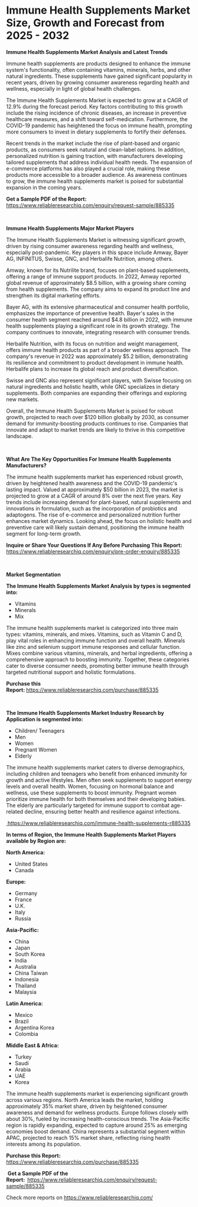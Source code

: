 <p><h1>Immune Health Supplements Market Size, Growth and Forecast from 2025 - 2032</h1></p><p><strong>Immune Health Supplements Market Analysis and Latest Trends</strong></p>
<p><p>Immune health supplements are products designed to enhance the immune system's functionality, often containing vitamins, minerals, herbs, and other natural ingredients. These supplements have gained significant popularity in recent years, driven by growing consumer awareness regarding health and wellness, especially in light of global health challenges. </p><p>The Immune Health Supplements Market is expected to grow at a CAGR of 12.9% during the forecast period. Key factors contributing to this growth include the rising incidence of chronic diseases, an increase in preventive healthcare measures, and a shift toward self-medication. Furthermore, the COVID-19 pandemic has heightened the focus on immune health, prompting more consumers to invest in dietary supplements to fortify their defenses.</p><p>Recent trends in the market include the rise of plant-based and organic products, as consumers seek natural and clean-label options. In addition, personalized nutrition is gaining traction, with manufacturers developing tailored supplements that address individual health needs. The expansion of e-commerce platforms has also played a crucial role, making these products more accessible to a broader audience. As awareness continues to grow, the immune health supplements market is poised for substantial expansion in the coming years.</p></p>
<p><strong>Get a Sample PDF of the Report:&nbsp;</strong> <a href="https://www.reliableresearchiq.com/enquiry/request-sample/885335?utm_campaign=2758&utm_medium=2&utm_source=Github&utm_content=ia&utm_term=08032025&utm_id=immune-health-supplements">https://www.reliableresearchiq.com/enquiry/request-sample/885335</a></p>
<p>&nbsp;</p>
<p><strong>Immune Health Supplements Major Market Players</strong></p>
<p><p>The Immune Health Supplements Market is witnessing significant growth, driven by rising consumer awareness regarding health and wellness, especially post-pandemic. Key players in this space include Amway, Bayer AG, INFINITUS, Swisse, GNC, and Herbalife Nutrition, among others.</p><p>Amway, known for its Nutrilite brand, focuses on plant-based supplements, offering a range of immune support products. In 2022, Amway reported global revenue of approximately $8.5 billion, with a growing share coming from health supplements. The company aims to expand its product line and strengthen its digital marketing efforts.</p><p>Bayer AG, with its extensive pharmaceutical and consumer health portfolio, emphasizes the importance of preventive health. Bayer's sales in the consumer health segment reached around $4.8 billion in 2022, with immune health supplements playing a significant role in its growth strategy. The company continues to innovate, integrating research with consumer trends.</p><p>Herbalife Nutrition, with its focus on nutrition and weight management, offers immune health products as part of a broader wellness approach. The company's revenue in 2022 was approximately $5.2 billion, demonstrating its resilience and commitment to product development in immune health. Herbalife plans to increase its global reach and product diversification.</p><p>Swisse and GNC also represent significant players, with Swisse focusing on natural ingredients and holistic health, while GNC specializes in dietary supplements. Both companies are expanding their offerings and exploring new markets.</p><p>Overall, the Immune Health Supplements Market is poised for robust growth, projected to reach over $120 billion globally by 2030, as consumer demand for immunity-boosting products continues to rise. Companies that innovate and adapt to market trends are likely to thrive in this competitive landscape.</p></p>
<p>&nbsp;</p>
<p><strong>What Are The Key Opportunities For Immune Health Supplements Manufacturers?</strong></p>
<p><p>The immune health supplements market has experienced robust growth, driven by heightened health awareness and the COVID-19 pandemic's lasting impact. Valued at approximately $50 billion in 2023, the market is projected to grow at a CAGR of around 8% over the next five years. Key trends include increasing demand for plant-based, natural supplements and innovations in formulation, such as the incorporation of probiotics and adaptogens. The rise of e-commerce and personalized nutrition further enhances market dynamics. Looking ahead, the focus on holistic health and preventive care will likely sustain demand, positioning the immune health segment for long-term growth.</p></p>
<p><strong>Inquire or Share Your Questions If Any Before Purchasing This Report:</strong> <a href="https://www.reliableresearchiq.com/enquiry/pre-order-enquiry/885335?utm_campaign=2758&utm_medium=2&utm_source=Github&utm_content=ia&utm_term=08032025&utm_id=immune-health-supplements">https://www.reliableresearchiq.com/enquiry/pre-order-enquiry/885335</a></p>
<p>&nbsp;</p>
<p><strong>Market Segmentation</strong></p>
<p><strong>The Immune Health Supplements Market Analysis by types is segmented into:</strong></p>
<p><ul><li>Vitamins</li><li>Minerals</li><li>Mix</li></ul></p>
<p><p>The immune health supplements market is categorized into three main types: vitamins, minerals, and mixes. Vitamins, such as Vitamin C and D, play vital roles in enhancing immune function and overall health. Minerals like zinc and selenium support immune responses and cellular function. Mixes combine various vitamins, minerals, and herbal ingredients, offering a comprehensive approach to boosting immunity. Together, these categories cater to diverse consumer needs, promoting better immune health through targeted nutritional support and holistic formulations.</p></p>
<p><strong>Purchase this Report:&nbsp;</strong><a href="https://www.reliableresearchiq.com/purchase/885335?utm_campaign=2758&utm_medium=2&utm_source=Github&utm_content=ia&utm_term=08032025&utm_id=immune-health-supplements">https://www.reliableresearchiq.com/purchase/885335</a></p>
<p>&nbsp;</p>
<p><strong>The Immune Health Supplements Market Industry Research by Application is segmented into:</strong></p>
<p><ul><li>Children/ Teenagers</li><li>Men</li><li>Women</li><li>Pregnant Women</li><li>Elderly</li></ul></p>
<p><p>The immune health supplements market caters to diverse demographics, including children and teenagers who benefit from enhanced immunity for growth and active lifestyles. Men often seek supplements to support energy levels and overall health. Women, focusing on hormonal balance and wellness, use these supplements to boost immunity. Pregnant women prioritize immune health for both themselves and their developing babies. The elderly are particularly targeted for immune support to combat age-related decline, ensuring better health and resilience against infections.</p></p>
<p><a href="https://www.reliableresearchiq.com/immune-health-supplements-r885335?utm_campaign=2758&utm_medium=2&utm_source=Github&utm_content=ia&utm_term=08032025&utm_id=immune-health-supplements">&nbsp;https://www.reliableresearchiq.com/immune-health-supplements-r885335</a></p>
<p><strong>In terms of Region, the Immune Health Supplements Market Players available by Region are:</strong></p>
<p>
    <p> <strong> North America: </strong>
        <ul>
            <li>United States</li>
            <li>Canada</li>
        </ul>
        </p> 
    <p> <strong> Europe: </strong>
        <ul>
            <li>Germany</li>
            <li>France</li>
            <li>U.K.</li>
            <li>Italy</li>
            <li>Russia</li>
        </ul>
        </p> 
    <p> <strong> Asia-Pacific: </strong>
        <ul>
            <li>China</li>
            <li>Japan</li>
            <li>South Korea</li>
            <li>India</li>
            <li>Australia</li>
            <li>China Taiwan</li>
            <li>Indonesia</li>
            <li>Thailand</li>
            <li>Malaysia</li>
        </ul>
        </p> 
    <p> <strong> Latin America: </strong>
        <ul>
            <li>Mexico</li>
            <li>Brazil</li>
            <li>Argentina Korea</li>
            <li>Colombia</li>
        </ul>
        </p> 
    <p> <strong> Middle East & Africa: </strong>
        <ul>
            <li>Turkey</li>
            <li>Saudi</li>
            <li>Arabia</li>
            <li>UAE</li>
            <li>Korea</li>
        </ul>
    </p>
    </p>
<p><p>The immune health supplements market is experiencing significant growth across various regions. North America leads the market, holding approximately 35% market share, driven by heightened consumer awareness and demand for wellness products. Europe follows closely with about 30%, fueled by increasing health-conscious trends. The Asia-Pacific region is rapidly expanding, expected to capture around 25% as emerging economies boost demand. China represents a substantial segment within APAC, projected to reach 15% market share, reflecting rising health interests among its population.</p></p>
<p><strong>Purchase this Report: </strong><a href="https://www.reliableresearchiq.com/purchase/885335?utm_campaign=2758&utm_medium=2&utm_source=Github&utm_content=ia&utm_term=08032025&utm_id=immune-health-supplements">https://www.reliableresearchiq.com/purchase/885335</a></p>
<p>&nbsp;<strong>Get a Sample PDF of the Report:&nbsp;&nbsp;</strong><a href="https://www.reliableresearchiq.com/enquiry/request-sample/885335?utm_campaign=2758&utm_medium=2&utm_source=Github&utm_content=ia&utm_term=08032025&utm_id=immune-health-supplements">https://www.reliableresearchiq.com/enquiry/request-sample/885335</a></p>
<p><strong></strong></p>
<p>Check more reports on <a href="https://www.reliableresearchiq.com/?utm_campaign=2758&utm_medium=2&utm_source=Github&utm_content=ia&utm_term=08032025&utm_id=immune-health-supplements">https://www.reliableresearchiq.com/</a></p>